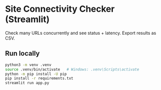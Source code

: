 # Site Connectivity Checker (Streamlit)

Check many URLs concurrently and see status + latency. Export results as CSV.

## Run locally
```bash
python3 -m venv .venv
source .venv/bin/activate   # Windows: .venv\Scripts\activate
python -m pip install -U pip
pip install -r requirements.txt
streamlit run app.py

